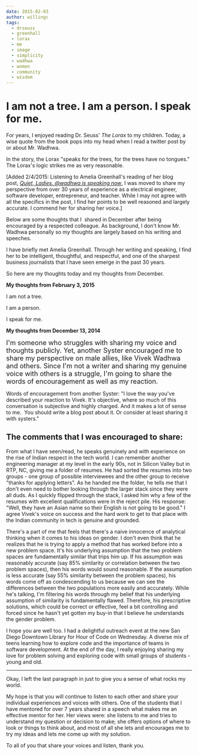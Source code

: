```yaml
---
date: 2015-02-03
author: willingc
tags:
  - drseuss
  - greenhall
  - lorax
  - me
  - image
  - simplicity
  - wadhwa
  - women
  - community
  - wisdom
---
```


# I am not a tree. I am a person. I speak for me.

For years, I enjoyed reading Dr. Seuss' <em>The Lorax</em> to my children. Today, a wise quote from the book pops into my head when I read a twitter post by or about Mr. Wadhwa.

In the story, the Lorax "speaks for the trees, for the trees have no tongues." The Lorax's logic strikes me as very reasonable.

[Added 2/4/2015: Listening to Amelia Greenhall's reading of her blog post, <em><a title="Quiet, Ladies. @wadhwa is speaking now" href="http://blog.ameliagreenhall.com/post/quiet-ladies.-wadhwa-is-speaking-now" target="_blank">Quiet, Ladies. @wadhwa is speaking now</a></em>, I was moved to share my perspective from over 30 years of experience as a electrical engineer, software developer, entrepreneur, and teacher. While I may not agree with all the specifics in the post, I find her points to be well reasoned and largely accurate. I commend her for sharing her voice.]

Below are some thoughts that I  shared in December after being encouraged by a respected colleague. As background, I don't know Mr. Wadhwa personally so my thoughts are largely based on his writing and speeches.

I have briefly met Amelia Greenhall. Through her writing and speaking, I find her to be intelligent, thoughtful, and respectful, and one of the sharpest business journalists that I have seen emerge in the past 30 years.

So here are my thoughts today and my thoughts from December.

<strong>My thoughts from February 3, 2015</strong>

I am not a tree.

I am a person.

I speak for me.

<strong>My thoughts from December 13, 2014</strong>

<span style="font-size: 18px;">I'm someone who struggles with sharing my voice and thoughts publicly. Yet, another Syster encouraged me to share my perspective on male allies, like Vivek Wadhwa and others. Since I'm not a writer and sharing my genuine voice with others is a struggle, I'm going to share the words of encouragement as well as my reaction.</span>

Words of encouragement from another Syster: "I love the way you've described your reaction to Vivek. It's objective, where so much of this conversation is subjective and highly charged. And it makes a lot of sense to me.  You should write a blog post about it. Or consider at least sharing it with systers."

## The comments that I was encouraged to share:

From what I have seen/read, he speaks genuinely and with experience on the rise of Indian respect in the tech world. I can remember another engineering manager at my level in the early 90s, not in Silicon Valley but in RTP, NC, giving me a folder of resumes. He had sorted the resumes into two groups - one group of possible interviewees and the other group to receive "thanks for applying letters". As he handed me the folder, he tells me that I don't even need to bother looking through the larger stack since they were all duds. As I quickly flipped through the stack, I asked him why a few of the resumes with excellent qualifications were in the reject pile. His response: "Well, they have an Asian name so their English is not going to be good." I agree Vivek's voice on success and the hard work to get to that place with the Indian community in tech is genuine and grounded.

There's a part of me that feels that there's a naive innocence of analytical thinking when it comes to his ideas on gender. I don't even think that he realizes that he is trying to apply a method that has worked before into a new problem space. It's his underlying assumption that the two problem spaces are fundamentally similar that trips him up. If his assumption was reasonably accurate (say 85% similarity or correlation between the two problem spaces), then his words would sound reasonable. If the assumption is less accurate (say 55% similarity between the problem spaces), his words come off as condescending to us because we can see the differences between the two populations more easily and accurately. While he's talking, I'm filtering his words through my belief that his underlying assumption of similarity is fundamentally flawed. Therefore, his prescriptive solutions, which could be correct or effective, feel a bit controlling and forced since he hasn't yet gotten my buy-in that I believe he understands the gender problem.

I hope you are well too. I had a delightful outreach event at the new San Diego Downtown Library for Hour of Code on Wednesday. A diverse mix of teens learning how to explore code and the importance of teams in software development. At the end of the day, I really enjoying sharing my love for problem solving and exploring code with small groups of students - young and old.

---

Okay, I left the last paragraph in just to give you a sense of what rocks my world.

My hope is that you will continue to listen to each other and share your individual experiences and voices with others. One of the students that I have mentored for over 7 years shared in a speech what makes me an effective mentor for her. Her views were: she listens to me and tries to understand my question or decision to make; she offers options of where to look or things to think about, and most of all she lets and encourages me to try my ideas and lets me come up with my solution.

To all of you that share your voices and listen, thank you.
